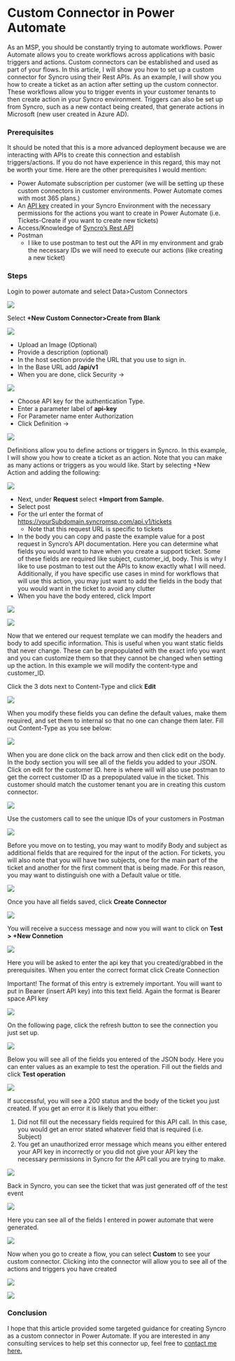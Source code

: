 # Custom Connector in Power Automate

As an MSP, you should be constantly trying to automate workflows. Power Automate allows you to create workflows across applications with basic triggers and actions. Custom connectors can be established and used as part of your flows. In this article, I will show you how to set up a custom connector for Syncro using their Rest APIs. As an example, I will show you how to create a ticket as an action after setting up the custom connector. These workflows allow you to trigger events in your customer tenants to then create action in your Syncro environment. Triggers can also be set up from Syncro, such as a new contact being created, that generate actions in Microsoft (new user created in Azure AD).

### Prerequisites

It should be noted that this is a more advanced deployment because we are interacting with APIs to create this connection and establish triggers/actions. If you do not have experience in this regard, this may not be worth your time. Here are the other prerequisites I would mention:

* Power Automate subscription per customer (we will be setting up these custom connectors in customer environments. Power Automate comes with most 365 plans.)&#x20;
* An [API key](https://help.syncromsp.com/hc/en-us/articles/360048794414-API-Tokens) created in your Syncro Environment with the necessary permissions for the actions you want to create in Power Automate (i.e. Tickets-Create if you want to create new tickets)
* Access/Knowledge of [Syncro’s Rest API](https://api-docs.syncromsp.com/)
* Postman
  * I like to use postman to test out the API in my environment and grab the necessary IDs we will need to execute our actions (like creating a new ticket)

### Steps

Login to power automate and select Data>Custom Connectors

![](https://tminus365.com/wp-content/uploads/2021/07/pic1.png)

Select **+New Custom Connector>Create from Blank**

![](https://tminus365.com/wp-content/uploads/2021/07/pic2.png)

* Upload an Image (Optional)
* Provide a description (optional)
* In the host section provide the URL that you use to sign in.&#x20;
* In the Base URL add **/api/v1**
* When you are done, click Security ->

![](https://tminus365.com/wp-content/uploads/2021/07/pic3.png)

* Choose API key for the authentication Type.&#x20;
* Enter a parameter label of **api-key**
* For Parameter name enter Authorization
* Click Definition ->

![](https://tminus365.com/wp-content/uploads/2021/07/pic4.png)

Definitions allow you to define actions or triggers in Syncro. In this example, I will show you how to create a ticket as an action. Note that you can make as many actions or triggers as you would like. Start by selecting +New Action and adding the following:

![](https://tminus365.com/wp-content/uploads/2021/07/pic5.png)

* Next, under **Request** select **+Import from Sample.**
* Select post&#x20;
* For the url enter the format of https://yourSubdomain.syncromsp.com/api.v1/tickets
  * Note that this request URL is specific to tickets&#x20;
* In the body you can copy and paste the example value for a post request in Syncro’s API documentation. Here you can determine what fields you would want to have when you create a support ticket. Some of these fields are required like subject, customer\_id, body. This is why I like to use postman to test out the APIs to know exactly what I will need. Additionally, if you have specific use cases in mind for workflows that will use this action, you may just want to add the fields in the body that you would want in the ticket to avoid any clutter
* When you have the body entered, click Import

![](https://tminus365.com/wp-content/uploads/2021/07/pic7-1.png)

![](https://tminus365.com/wp-content/uploads/2021/07/pic6.png)

Now that we entered our request template we can modify the headers and body to add specific information. This is useful when you want static fields that never change. These can be prepopulated with the exact info you want and you can customize them so that they cannot be changed when setting up the action. In this example we will modify the content-type and customer\_ID.&#x20;

Click the 3 dots next to Content-Type and click **Edit**

![](https://tminus365.com/wp-content/uploads/2021/07/pic9.png)

When you modify these fields you can define the default values, make them required, and set them to internal so that no one can change them later. Fill out Content-Type as you see below:

![](https://tminus365.com/wp-content/uploads/2021/07/pic8.png)

When you are done click on the back arrow and then click edit on the body. In the body section you will see all of the fields you added to your JSON. Click on edit for the customer ID. here is where will will also use postman to get the correct customer ID as a prepopulated value in the ticket. This customer should match the customer tenant you are in creating this custom connector.&#x20;

![](https://tminus365.com/wp-content/uploads/2021/07/pic12.png)

Use the customers call to see the unique IDs of your customers in Postman

![](https://tminus365.com/wp-content/uploads/2021/07/pic11.png)

Before you move on to testing, you may want to modify Body and subject as additional fields that are required for the input of the action. For tickets, you will also note that you will have two subjects, one for the main part of the ticket and another for the first comment that is being made. For this reason, you may want to distinguish one with a Default value or title.&#x20;

![](https://tminus365.com/wp-content/uploads/2021/07/pic10.png)

Once you have all fields saved, click **Create Connector**

![](https://tminus365.com/wp-content/uploads/2021/07/pic13.png)

You will receive a success message and now you will want to click on **Test > +New Connetion**

![](https://tminus365.com/wp-content/uploads/2021/07/pic14.png)

Here you will be asked to enter the api key that you created/grabbed in the prerequisites. When you enter the correct format click Create Connection

Important! The format of this entry is extremely important. You will want to put in Bearer (insert API key) into this text field. Again the format is Bearer space API key

![](https://tminus365.com/wp-content/uploads/2021/07/pic15.png)

On the following page, click the refresh button to see the connection you just set up.

![](https://tminus365.com/wp-content/uploads/2021/07/pic16.png)

Below you will see all of the fields you entered of the JSON body. Here you can enter values as an example to test the operation. Fill out the fields and click **Test operation**&#x20;

![](https://tminus365.com/wp-content/uploads/2021/07/pic17.png)

If successful, you will see a 200 status and the body of the ticket you just created. If you get an error it is likely that you either:

1. Did not fill out the necessary fields required for this API call. In this case, you would get an error stated whatever field that is required (i.e. Subject)
2. You get an unauthorized error message which means you either entered your API key in incorrectly or you did not give your API key the necessary permissions in Syncro for the API call you are trying to make.&#x20;

![](https://tminus365.com/wp-content/uploads/2021/07/pic18.png)

Back in Syncro, you can see the ticket that was just generated off of the test event

![](https://tminus365.com/wp-content/uploads/2021/07/pic19.png)

Here you can see all of the fields I entered in power automate that were generated.&#x20;

![](https://tminus365.com/wp-content/uploads/2021/07/pic20-1024x476.png)

Now when you go to create a flow, you can select **Custom** to see your custom connector. Clicking into the connector will allow you to see all of the actions and triggers you have created

![](https://tminus365.com/wp-content/uploads/2021/07/pic21.png)

![](https://tminus365.com/wp-content/uploads/2021/07/pic22.png)

### Conclusion

I hope that this article provided some targeted guidance for creating Syncro as a custom connector in Power Automate. If you are interested in any consulting services to help set this connector up, feel free to [contact me here.](https://tminus365.com/contact/)
